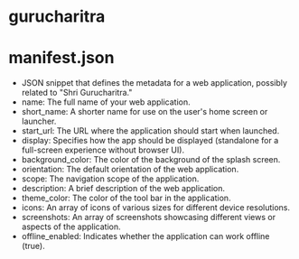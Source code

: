 # gurucharitra

# manifest.json

- JSON snippet that defines the metadata for a web application, possibly related to "Shri Gurucharitra."
- name: The full name of your web application.
- short_name: A shorter name for use on the user's home screen or launcher.
- start_url: The URL where the application should start when launched.
- display: Specifies how the app should be displayed (standalone for a full-screen experience without browser UI).
- background_color: The color of the background of the splash screen.
- orientation: The default orientation of the web application.
- scope: The navigation scope of the application.
- description: A brief description of the web application.
- theme_color: The color of the tool bar in the application.
- icons: An array of icons of various sizes for different device resolutions.
- screenshots: An array of screenshots showcasing different views or aspects of the application.
- offline_enabled: Indicates whether the application can work offline (true).
